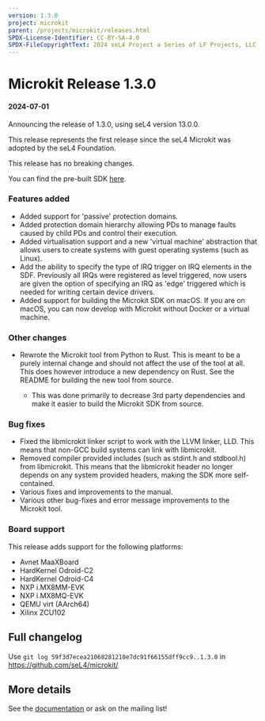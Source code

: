```yaml
---
version: 1.3.0
project: microkit
parent: /projects/microkit/releases.html
SPDX-License-Identifier: CC-BY-SA-4.0
SPDX-FileCopyrightText: 2024 seL4 Project a Series of LF Projects, LLC.
---
```


# Microkit Release 1.3.0

#### 2024-07-01

Announcing the release of 1.3.0, using seL4 version 13.0.0.

This release represents the first release since the seL4 Microkit was adopted by the
seL4 Foundation.

This release has no breaking changes.

You can find the pre-built SDK [here](https://github.com/seL4/microkit/releases/tag/1.3.0).

### Features added

* Added support for 'passive' protection domains.
* Added protection domain hierarchy allowing PDs to manage faults caused by child PDs
  and control their execution.
* Added virtualisation support and a new 'virtual machine' abstraction that allows
  users to create systems with guest operating systems (such as Linux).
* Add the ability to specify the type of IRQ trigger on IRQ elements in the SDF. Previously
  all IRQs were registered as level triggered, now users are given the option of specifying
  an IRQ as 'edge' triggered which is needed for writing certain device drivers.
* Added support for building the Microkit SDK on macOS. If you are on macOS, you can now develop
  with Microkit without Docker or a virtual machine.

### Other changes

* Rewrote the Microkit tool from Python to Rust. This is meant to be a purely internal
  change and should not affect the use of the tool at all. This does however introduce
  a new dependency on Rust. See the README for building the new tool from source.

  * This was done primarily to decrease 3rd party dependencies and make it easier to build
    the Microkit SDK from source.

### Bug fixes

* Fixed the libmicrokit linker script to work with the LLVM linker, LLD. This means that non-GCC
  build systems can link with libmicrokit.
* Removed compiler provided includes (such as stdint.h and stdbool.h) from libmicrokit. This means
  that the libmicrokit header no longer depends on any system provided headers, making the SDK
  more self-contained.
* Various fixes and improvements to the manual.
* Various other bug-fixes and error message improvements to the Microkit tool.

### Board support

This release adds support for the following platforms:

* Avnet MaaXBoard
* HardKernel Odroid-C2
* HardKernel Odroid-C4
* NXP i.MX8MM-EVK
* NXP i.MX8MQ-EVK
* QEMU virt (AArch64)
* Xilinx ZCU102


## Full changelog

Use `git log 59f3d7ecea21068281210e7dc91f66155dff9cc9..1.3.0` in <https://github.com/seL4/microkit/>

## More details

See the [documentation](https://github.com/seL4/microkit/blob/main/docs/manual.md)
or ask on the mailing list!
